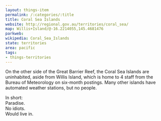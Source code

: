 ```yaml
---
layout: things-item
permalink: /:categories/:title
title: Coral Sea Islands
website: http://regional.gov.au/territories/coral_sea/
map: Willis+Island/@-16.2214055,145.4681476
parkweb: 
wikipedia: Coral_Sea_Islands
state: territories
area: pacific
tags:
- things-territories
---
```


On the other side of the Great Barrier Reef, the Coral Sea Islands are uninhabited, aside from Willis Island, which is home to 4 staff from the Bureau of Meteorology on six-month postings. Many other islands have automated weather stations, but no people.

In short:  
Paradise.  
No idiots.  
Would live in.